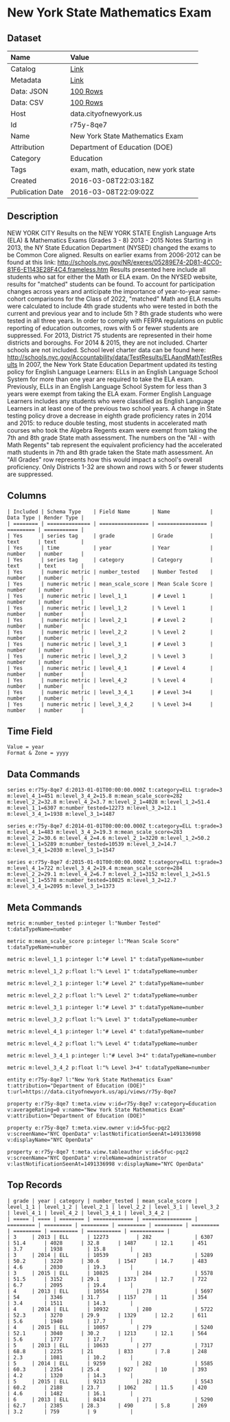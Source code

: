 # New York State Mathematics Exam

## Dataset

| Name | Value |
| :--- | :---- |
| Catalog | [Link](https://catalog.data.gov/dataset/new-york-state-mathematics-exam) |
| Metadata | [Link](https://data.cityofnewyork.us/api/views/r75y-8qe7) |
| Data: JSON | [100 Rows](https://data.cityofnewyork.us/api/views/r75y-8qe7/rows.json?max_rows=100) |
| Data: CSV | [100 Rows](https://data.cityofnewyork.us/api/views/r75y-8qe7/rows.csv?max_rows=100) |
| Host | data.cityofnewyork.us |
| Id | r75y-8qe7 |
| Name | New York State Mathematics Exam |
| Attribution | Department of Education (DOE) |
| Category | Education |
| Tags | exam, math, education, new york state |
| Created | 2016-03-08T22:03:18Z |
| Publication Date | 2016-03-08T22:09:02Z |

## Description

NEW YORK CITY Results on the NEW YORK STATE English Language Arts (ELA) & Mathematics Exams
(Grades 3 - 8)
2013 - 2015
Notes 
Starting in 2013, the NY State Education Department (NYSED) changed the exams to be Common Core aligned. Results on earlier exams from 2006-2012 can be found at this link: http://schools.nyc.gov/NR/exeres/05289E74-2D81-4CC0-81F6-E1143E28F4C4,frameless.htm
Results presented here include all students who sat for either the Math or ELA exam. On the NYSED website, results for "matched" students can be found. To account for participation changes across years and anticipate the importance of year-to-year same-cohort comparisons for the Class of 2022, "matched" Math and ELA results were calculated to include 4th grade students who were tested in both the current and previous year and to include 5th ? 8th grade students who were tested in all three years.
In order to comply with FERPA regulations on public reporting of education outcomes, rows with 5 or fewer students are suppressed.
For 2013, District 75 students are represented in their home districts and boroughs. For 2014 & 2015, they are not included.
Charter schools are not included. School level charter data can be found here: http://schools.nyc.gov/Accountability/data/TestResults/ELAandMathTestResults
In 2007, the New York State Education Department updated its testing policy for English Language Learners: ELLs in an English Language School System for more than one year are required to take the ELA exam. Previously, ELLs in an English Language School System for less than 3 years were exempt from taking the ELA exam. 
Former English Language Learners includes any students who were classified as English Language Learners in at least one of the previous two school years. 
A change in State testing policy drove a decrease in eighth grade proficiency rates in 2014 and 2015: to reduce double testing, most students in accelerated math courses who took the Algebra Regents exam were exempt from taking the 7th and 8th grade State math assessment. The numbers on the "All - with Math Regents" tab represent  the equivalent proficiency had the accelerated math students in 7th and 8th grade taken the State math assessment. An "All Grades" row represents how this would impact a school's overall proficiency. Only Districts 1-32 are shown and rows with 5 or fewer students are suppressed.

## Columns

```ls
| Included | Schema Type    | Field Name       | Name             | Data Type | Render Type |
| ======== | ============== | ================ | ================ | ========= | =========== |
| Yes      | series tag     | grade            | Grade            | text      | text        |
| Yes      | time           | year             | Year             | number    | number      |
| Yes      | series tag     | category         | Category         | text      | text        |
| Yes      | numeric metric | number_tested    | Number Tested    | number    | number      |
| Yes      | numeric metric | mean_scale_score | Mean Scale Score | number    | number      |
| Yes      | numeric metric | level_1_1        | # Level 1        | number    | number      |
| Yes      | numeric metric | level_1_2        | % Level 1        | number    | number      |
| Yes      | numeric metric | level_2_1        | # Level 2        | number    | number      |
| Yes      | numeric metric | level_2_2        | % Level 2        | number    | number      |
| Yes      | numeric metric | level_3_1        | # Level 3        | number    | number      |
| Yes      | numeric metric | level_3_2        | % Level 3        | number    | number      |
| Yes      | numeric metric | level_4_1        | # Level 4        | number    | number      |
| Yes      | numeric metric | level_4_2        | % Level 4        | number    | number      |
| Yes      | numeric metric | level_3_4_1      | # Level 3+4      | number    | number      |
| Yes      | numeric metric | level_3_4_2      | % Level 3+4      | number    | number      |
```

## Time Field

```ls
Value = year
Format & Zone = yyyy
```

## Data Commands

```ls
series e:r75y-8qe7 d:2013-01-01T00:00:00.000Z t:category=ELL t:grade=3 m:level_4_1=451 m:level_3_4_2=15.8 m:mean_scale_score=282 m:level_2_2=32.8 m:level_4_2=3.7 m:level_2_1=4028 m:level_1_2=51.4 m:level_1_1=6307 m:number_tested=12273 m:level_3_2=12.1 m:level_3_4_1=1938 m:level_3_1=1487

series e:r75y-8qe7 d:2014-01-01T00:00:00.000Z t:category=ELL t:grade=3 m:level_4_1=483 m:level_3_4_2=19.3 m:mean_scale_score=283 m:level_2_2=30.6 m:level_4_2=4.6 m:level_2_1=3220 m:level_1_2=50.2 m:level_1_1=5289 m:number_tested=10539 m:level_3_2=14.7 m:level_3_4_1=2030 m:level_3_1=1547

series e:r75y-8qe7 d:2015-01-01T00:00:00.000Z t:category=ELL t:grade=3 m:level_4_1=722 m:level_3_4_2=19.4 m:mean_scale_score=284 m:level_2_2=29.1 m:level_4_2=6.7 m:level_2_1=3152 m:level_1_2=51.5 m:level_1_1=5578 m:number_tested=10825 m:level_3_2=12.7 m:level_3_4_1=2095 m:level_3_1=1373
```

## Meta Commands

```ls
metric m:number_tested p:integer l:"Number Tested" t:dataTypeName=number

metric m:mean_scale_score p:integer l:"Mean Scale Score" t:dataTypeName=number

metric m:level_1_1 p:integer l:"# Level 1" t:dataTypeName=number

metric m:level_1_2 p:float l:"% Level 1" t:dataTypeName=number

metric m:level_2_1 p:integer l:"# Level 2" t:dataTypeName=number

metric m:level_2_2 p:float l:"% Level 2" t:dataTypeName=number

metric m:level_3_1 p:integer l:"# Level 3" t:dataTypeName=number

metric m:level_3_2 p:float l:"% Level 3" t:dataTypeName=number

metric m:level_4_1 p:integer l:"# Level 4" t:dataTypeName=number

metric m:level_4_2 p:float l:"% Level 4" t:dataTypeName=number

metric m:level_3_4_1 p:integer l:"# Level 3+4" t:dataTypeName=number

metric m:level_3_4_2 p:float l:"% Level 3+4" t:dataTypeName=number

entity e:r75y-8qe7 l:"New York State Mathematics Exam" t:attribution="Department of Education (DOE)" t:url=https://data.cityofnewyork.us/api/views/r75y-8qe7

property e:r75y-8qe7 t:meta.view v:id=r75y-8qe7 v:category=Education v:averageRating=0 v:name="New York State Mathematics Exam" v:attribution="Department of Education (DOE)"

property e:r75y-8qe7 t:meta.view.owner v:id=5fuc-pqz2 v:screenName="NYC OpenData" v:lastNotificationSeenAt=1491336998 v:displayName="NYC OpenData"

property e:r75y-8qe7 t:meta.view.tableauthor v:id=5fuc-pqz2 v:screenName="NYC OpenData" v:roleName=administrator v:lastNotificationSeenAt=1491336998 v:displayName="NYC OpenData"
```

## Top Records

```ls
| grade | year | category | number_tested | mean_scale_score | level_1_1 | level_1_2 | level_2_1 | level_2_2 | level_3_1 | level_3_2 | level_4_1 | level_4_2 | level_3_4_1 | level_3_4_2 | 
| ===== | ==== | ======== | ============= | ================ | ========= | ========= | ========= | ========= | ========= | ========= | ========= | ========= | =========== | =========== | 
| 3     | 2013 | ELL      | 12273         | 282              | 6307      | 51.4      | 4028      | 32.8      | 1487      | 12.1      | 451       | 3.7       | 1938        | 15.8        | 
| 3     | 2014 | ELL      | 10539         | 283              | 5289      | 50.2      | 3220      | 30.6      | 1547      | 14.7      | 483       | 4.6       | 2030        | 19.3        | 
| 3     | 2015 | ELL      | 10825         | 284              | 5578      | 51.5      | 3152      | 29.1      | 1373      | 12.7      | 722       | 6.7       | 2095        | 19.4        | 
| 4     | 2013 | ELL      | 10554         | 278              | 5697      | 54        | 3346      | 31.7      | 1157      | 11        | 354       | 3.4       | 1511        | 14.3        | 
| 4     | 2014 | ELL      | 10932         | 280              | 5722      | 52.3      | 3270      | 29.9      | 1329      | 12.2      | 611       | 5.6       | 1940        | 17.7        | 
| 4     | 2015 | ELL      | 10057         | 279              | 5240      | 52.1      | 3040      | 30.2      | 1213      | 12.1      | 564       | 5.6       | 1777        | 17.7        | 
| 5     | 2013 | ELL      | 10633         | 277              | 7317      | 68.8      | 2235      | 21        | 833       | 7.8       | 248       | 2.3       | 1081        | 10.2        | 
| 5     | 2014 | ELL      | 9259          | 282              | 5585      | 60.3      | 2354      | 25.4      | 927       | 10        | 393       | 4.2       | 1320        | 14.3        | 
| 5     | 2015 | ELL      | 9213          | 282              | 5543      | 60.2      | 2188      | 23.7      | 1062      | 11.5      | 420       | 4.6       | 1482        | 16.1        | 
| 6     | 2013 | ELL      | 8434          | 271              | 5290      | 62.7      | 2385      | 28.3      | 490       | 5.8       | 269       | 3.2       | 759         | 9           | 
```